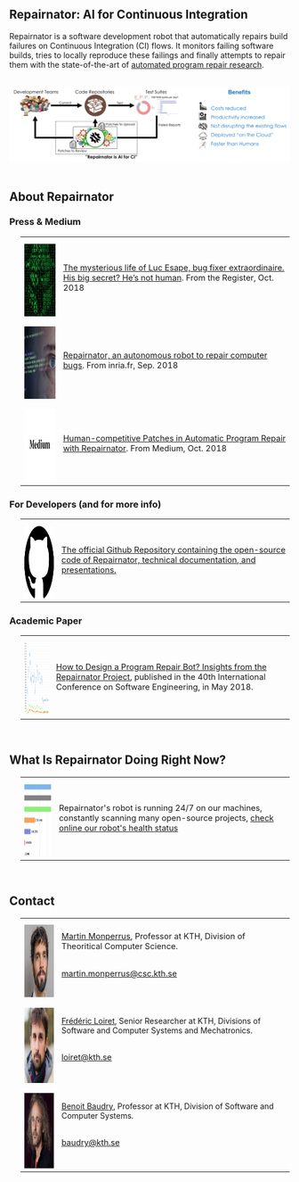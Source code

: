 
## Repairnator: AI for Continuous Integration

Repairnator is a software development robot that automatically repairs build failures on Continuous Integration (CI) flows. It monitors failing software builds, tries to locally reproduce these failings and finally attempts to repair them with the state-of-the-art of <a href="https://softwarediversity.eu/">automated program repair research</a>.

<br>

<div style="width:100%; text-align:center"> 
<img src="images/Repairnator_AI_for_CI.png" />
</div>

<br>

## About Repairnator

### Press & Medium

<div style="margin-left: 20px;" >
  

<table style="border:none" summary="" cellpadding="10" cellspacing="10" >
<tr>
<td>
<div style="height:10px;font-size:10px;">&nbsp;</div>
<div style="width:100%; text-align:center"> 
<img src="images/Luc_Esape.png" height="130" width="130"/>
</div>
</td>
<td>
<p>
<span style="font-size:11pt;">
<a href="https://www.theregister.co.uk/2018/10/17/luc_esape_bug_fixer/">The mysterious life of Luc Esape, bug fixer extraordinaire. His big secret? He’s not human</a>. From the Register, Oct. 2018</a>
</span>
</p>
</td>
</tr>

<tr>
<td>
<div style="height:10px;font-size:10px;">&nbsp;</div>
<div style="width:100%; text-align:center"> 
<img src="images/Code_image.png" height="130" width="130"/>
</div>
</td>
<td>
<p>
<span style="font-size:11pt;">
<a href="https://www.inria.fr/en/centre/lille/news/repairnator-an-autonomous-robot-to-repair-computer-bugs">Repairnator, an autonomous robot to repair computer bugs</a>. From inria.fr, Sep. 2018
</span>
</p>
</td>
</tr>

<tr>
<td>
<div style="height:10px;font-size:10px;">&nbsp;</div>
<div style="width:100%; text-align:center"> 
<img src="images/Medium.png" height="130" width="130"/>
</div>
</td>
<td>
<p>
<span style="font-size:11pt;">
<a href="https://medium.com/@martin.monperrus/human-competitive-patches-in-automatic-program-repair-with-repairnator-359042e00f6a">Human-competitive Patches in Automatic Program Repair with Repairnator</a>. From Medium, Oct. 2018
</span>
</p>
</td>
</tr>

</table>
</div>

### For Developers (and for more info)

<div style="margin-left: 20px;">
<table summary="" cellpadding="10" cellspacing="10" >
<tr>
<td>
<div style="height:10px;font-size:10px;">&nbsp;</div>
<div style="width:100%; text-align:center"> 
<img src="images/Github_logo.png" height="130" width="130"/>
</div>
</td>
<td>
<p>
<span style="font-size:11pt;">
<a href="https://github.com/eclipse/repairnator/">The official Github Repository containing the open-source code of Repairnator, technical documentation, and presentations.</a>

</span>
</p>
</td>
</tr>

</table>
</div>

### Academic Paper

<div style="margin-left: 20px;">
<table summary="" cellpadding="10" cellspacing="10" >
<tr>
<td>
<div style="height:10px;font-size:10px;">&nbsp;</div>
<div style="width:100%; text-align:center"> 
<img src="images/Academic_picture.png" height="130" width="130"/>
</div>
</td>
<td>
<p>
<span style="font-size:11pt;">
<a href="https://hal.inria.fr/hal-01691496/document">How to Design a Program Repair Bot?
Insights from the Repairnator Project</a>, published in the 40th International Conference on Software Engineering, in May 2018.
</span>
</p>
</td>
</tr>

</table>
</div>

<br>

## What Is Repairnator Doing Right Now?

<div style="margin-left: 20px;">
<table summary="" cellpadding="10" cellspacing="10" >
<tr>
<td>
<div style="height:10px;font-size:10px;">&nbsp;</div>
<div style="width:100%; text-align:center"> 
<img src="images/What_is_it_doing.png" height="130" width="130"/>
</div>
</td>
<td>
<p>
<span style="font-size:11pt;">
Repairnator's robot is running 24/7 on our machines, constantly scanning many open-source projects, <a href="http://repairnator.proj.kth.se">check online our robot's health status</a>
</span>
</p>
</td>
</tr>

</table>
</div>

<br>

## Contact

<div style="margin-left: 20px;">
<table summary="" cellpadding="10" cellspacing="10">
<tr>
<td>
<div style="height:10px;font-size:10px;">&nbsp;</div>
<div style="width:100%; text-align:center"> 
<img src="images/Martin_picture.png" height="130" width="130"/>
</div>
</td>
<td>
<span style="font-size:11pt;">
<a href="https://www.monperrus.net/martin/">Martin Monperrus</a>, Professor at KTH, Division of Theoritical Computer Science.
</span>
<p>
<br>
<span style="font-size:11pt;">
<a href="mailto:martin.monperrus@csc.kth.se">martin.monperrus@csc.kth.se</a>  
</span>
</p>
</td>
</tr>

<tr>
<td>
<div style="height:10px;font-size:10px;">&nbsp;</div>
<div style="width:100%; text-align:center"> 
<img src="images/Frederic_picture.png" height="135" width="130"/>
</div>
</td>
<td>
<a href="https://www.linkedin.com/in/fredericloiret/">Frédéric Loiret</a>, Senior Researcher at KTH, Divisions of Software and Computer Systems and Mechatronics.
<p>
<br>
<span style="font-size:11pt;">
<a href="mailto:loiret@kth.se">loiret@kth.se</a>  
</span>
</p>
</td>
</tr>

<tr>
<td>
<div style="height:10px;font-size:10px;">&nbsp;</div>
<div style="width:100%; text-align:center"> 
<img src="images/Benoit_picture.png" height="135" width="130"/>
</div>
</td>
<td>
  <a href="https://softwarediversity.eu">Benoit Baudry</a>, Professor at KTH, Division of Software and Computer Systems.
<p>
<br>
<span style="font-size:11pt;">
<a href="mailto:baudry@kth.se">baudry@kth.se</a>

</span>
</p>
</td>
</tr>

</table>
</div>
